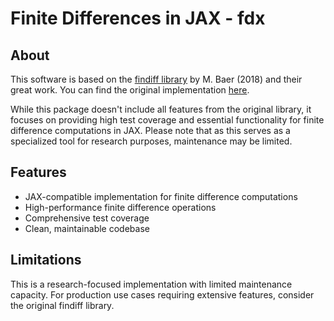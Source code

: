 
# Finite Differences in JAX - fdx

## About

This software is based on the [findiff library](https://findiff.readthedocs.io/en/stable/) by M. Baer (2018) and their great work. You can find the original implementation [here](https://github.com/maroba/findiff/tree/master).

While this package doesn't include all features from the original library, it focuses on providing high test coverage and essential functionality for finite difference computations in JAX. Please note that as this serves as a specialized tool for research purposes, maintenance may be limited.

## Features

- JAX-compatible implementation for finite difference computations
- High-performance finite difference operations
- Comprehensive test coverage
- Clean, maintainable codebase

## Limitations

This is a research-focused implementation with limited maintenance capacity. For production use cases requiring extensive features, consider the original findiff library.

